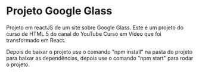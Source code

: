 # Projeto Google Glass

Projeto em reactJS de um site sobre Google Glass. Este é um projeto do curso de HTML 5 do canal do YouTube Curso em Vídeo que foi transformado em React.

Depois de baixar o projeto use o comando "npm install" na pasta do projeto para baixar as dependências, depois use o comando "npm start" para rodar o projeto.
